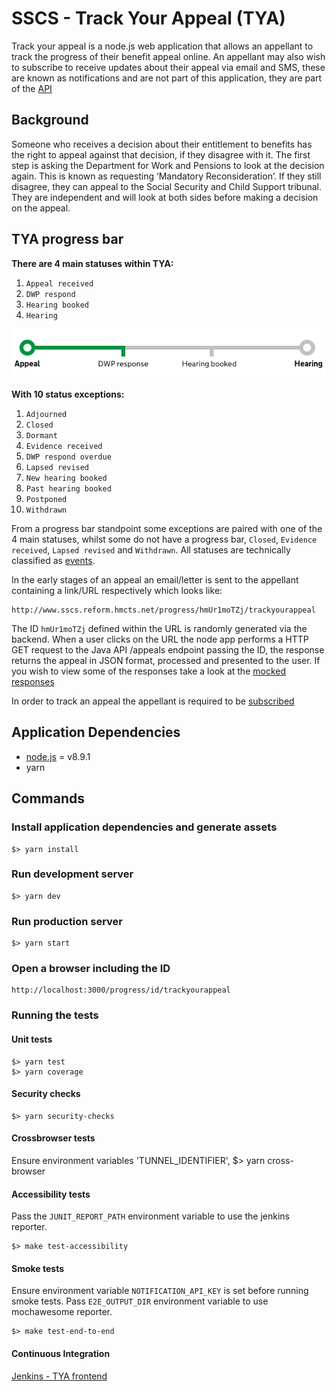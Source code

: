 # SSCS - Track Your Appeal (TYA)

Track your appeal is a node.js web application that allows an appellant to track the progress of their benefit appeal 
online. An appellant may also wish to subscribe to receive updates about their appeal via email and SMS, these are
known as notifications and are not part of this application, they are part of the [API](https://git.reform.hmcts.net/sscs/track-your-appeal-api)

## Background

Someone who receives a decision about their entitlement to benefits has the right to appeal against that decision, if 
they disagree with it. The first step is asking the Department for Work and Pensions to look at the decision again. 
This is known as requesting ‘Mandatory Reconsideration’. If they still disagree, they can appeal to the Social Security 
and Child Support tribunal. They are independent and will look at both sides before making a decision on the appeal.

## TYA progress bar
 
**There are 4 main statuses within TYA:**

1. `Appeal received`
2. `DWP respond`
3. `Hearing booked`
4. `Hearing`

![Track your appeal progress bar](/app/assets/images/progress-bar.png?raw=true)

**With 10 status exceptions:** 

1.  `Adjourned`
2.  `Closed`
3.  `Dormant`
4.  `Evidence received`
5.  `DWP respond overdue`
6.  `Lapsed revised`
7.  `New hearing booked`
8.  `Past hearing booked`
9.  `Postponed`
10. `Withdrawn`

From a progress bar standpoint some exceptions are paired with one of the 4 main statuses, whilst some do not have a 
progress bar, `Closed`, `Evidence received`, `Lapsed revised` and `Withdrawn`. All statuses are technically classified 
as [events](/app/core/events.js).

In the early stages of an appeal an email/letter is sent to the appellant containing a link/URL respectively 
which looks like:

    http://www.sscs.reform.hmcts.net/progress/hmUr1moTZj/trackyourappeal 

The ID `hmUr1moTZj` defined within the URL is randomly generated via the backend. When a user clicks on the URL the 
node app performs a HTTP GET request to the Java API /appeals endpoint passing the ID, the response returns the appeal 
in JSON format, processed and presented to the user. If you wish to view some of the responses take a look at the 
[mocked responses](/test/mock/data)

In order to track an appeal the appellant is required to be [subscribed](https://git.reform.hmcts.net/sscs/track-your-appeal-subscriptions-frontend/blob/master/README.md)

## Application Dependencies
 - [node.js](https://nodejs.org) = v8.9.1
 - yarn

## Commands

### Install application dependencies and generate assets
    $> yarn install
    
### Run development server
    $> yarn dev

### Run production server
    $> yarn start

### Open a browser including the ID
    http://localhost:3000/progress/id/trackyourappeal 

### Running the tests

#### Unit tests
    $> yarn test
    $> yarn coverage

#### Security checks
    $> yarn security-checks

#### Crossbrowser tests
Ensure environment variables 'TUNNEL_IDENTIFIER', 
    $> yarn cross-browser
    
#### Accessibility tests
Pass the `JUNIT_REPORT_PATH` environment variable to use the jenkins reporter.

    $> make test-accessibility
    
#### Smoke tests
Ensure environment variable `NOTIFICATION_API_KEY` is set before running smoke tests.
Pass `E2E_OUTPUT_DIR` environment variable to use mochawesome reporter.

    $> make test-end-to-end

#### Continuous Integration

[Jenkins - TYA frontend](https://dev-build.reform.hmcts.net/view/SSCS/job/sscs-track-your-appeal-frontend)
